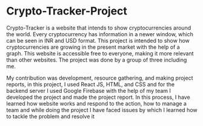 # Crypto-Tracker-Project

Crypto-Tracker is a website that intends to show cryptocurrencies around the world. Every cryptocurrency has information in a newer window, which can be seen in INR and USD format. This project is intended to show how cryptocurrencies are growing in the present market with the help of a graph. This website is accessible free to everyone, making it more relevant than other websites. The project was done by a group of three including me. 


My contribution was development, resource gathering, and making project reports, in this project, I used React JS, HTML, and CSS and for the backend server I used Google Firebase with the help of my team I developed the project and made the project report. In this process, I have learned how website works and respond to the action, how to manage a team and while doing the project I have faced issues by which I learned how to tackle the problem and resolve it
